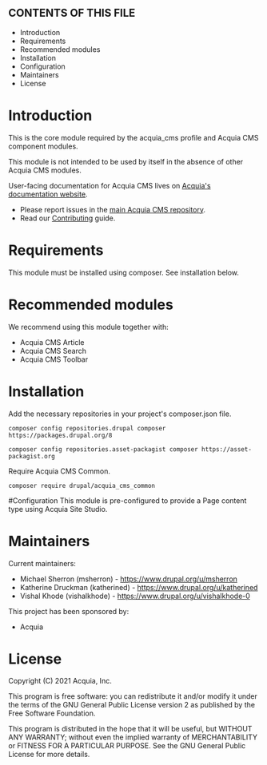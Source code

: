 CONTENTS OF THIS FILE
---------------------

* Introduction
* Requirements
* Recommended modules
* Installation
* Configuration
* Maintainers
* License

# Introduction
This is the core module required by the acquia_cms profile and Acquia CMS component modules.

This module is not intended to be used by itself in the absence of other Acquia CMS modules.

User-facing documentation for Acquia CMS lives on
[Acquia's documentation website](https://docs.acquia.com).

* Please report issues in the [main Acquia CMS repository](https://github.com/acquia/acquia_cms).
* Read our [Contributing](/CONTRIBUTING.md) guide.

# Requirements
This module must be installed using composer. See installation below.

# Recommended modules
We recommend using this module together with:
* Acquia CMS Article
* Acquia CMS Search
* Acquia CMS Toolbar

# Installation
Add the necessary repositories in your project's composer.json file.

`composer config repositories.drupal composer https://packages.drupal.org/8`

`composer config repositories.asset-packagist composer https://asset-packagist.org`

Require Acquia CMS Common.

`composer require drupal/acquia_cms_common`

#Configuration
This module is pre-configured to provide a Page content type using Acquia Site Studio.

# Maintainers
Current maintainers:
* Michael Sherron (msherron) - https://www.drupal.org/u/msherron
* Katherine Druckman (katherined) - https://www.drupal.org/u/katherined
* Vishal Khode (vishalkhode) - https://www.drupal.org/u/vishalkhode-0

This project has been sponsored by:
* Acquia

# License

Copyright (C) 2021 Acquia, Inc.

This program is free software: you can redistribute it and/or modify it under the terms of the GNU General Public License version 2 as published by the Free Software Foundation.

This program is distributed in the hope that it will be useful, but WITHOUT ANY WARRANTY; without even the implied warranty of MERCHANTABILITY or FITNESS FOR A PARTICULAR PURPOSE.  See the GNU General Public License for more details.
